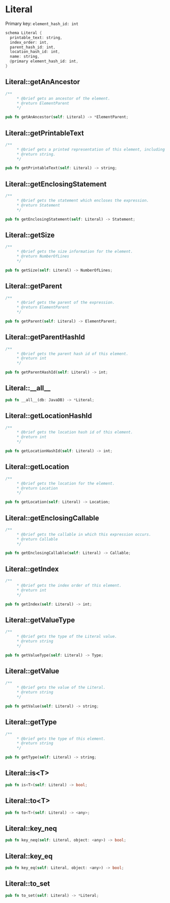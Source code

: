 # Literal

Primary key: `element_hash_id: int`

```rust
schema Literal {
  printable_text: string,
  index_order: int,
  parent_hash_id: int,
  location_hash_id: int,
  name: string,
  @primary element_hash_id: int,
}
```
## Literal::getAnAncestor

```rust
/**
     * @brief gets an ancestor of the element.
     * @return ElementParent 
     */
```
```rust
pub fn getAnAncestor(self: Literal) -> *ElementParent;
```
## Literal::getPrintableText

```rust
/**
     * @brief gets a printed representation of this element, including its structure where applicable.
     * @return string.
     */
```
```rust
pub fn getPrintableText(self: Literal) -> string;
```
## Literal::getEnclosingStatement

```rust
/**
     * @brief gets the statement which encloses the expression.
     * @return Statement 
     */
```
```rust
pub fn getEnclosingStatement(self: Literal) -> Statement;
```
## Literal::getSize

```rust
/**
     * @brief gets the size information for the element.
     * @return NumberOfLines
     */
```
```rust
pub fn getSize(self: Literal) -> NumberOfLines;
```
## Literal::getParent

```rust
/**
     * @brief gets the parent of the expression.
     * @return ElementParent 
     */
```
```rust
pub fn getParent(self: Literal) -> ElementParent;
```
## Literal::getParentHashId

```rust
/**
     * @brief gets the parent hash id of this element.
     * @return int
     */
```
```rust
pub fn getParentHashId(self: Literal) -> int;
```
## Literal::\_\_all\_\_

```rust
pub fn __all__(db: JavaDB) -> *Literal;
```
## Literal::getLocationHashId

```rust
/**
     * @brief gets the location hash id of this element.
     * @return int
     */
```
```rust
pub fn getLocationHashId(self: Literal) -> int;
```
## Literal::getLocation

```rust
/**
     * @brief gets the location for the element.
     * @return Location
     */
```
```rust
pub fn getLocation(self: Literal) -> Location;
```
## Literal::getEnclosingCallable

```rust
/**
     * @brief gets the callable in which this expression occurs.
     * @return Callable 
     */
```
```rust
pub fn getEnclosingCallable(self: Literal) -> Callable;
```
## Literal::getIndex

```rust
/**
     * @brief gets the index order of this element.
     * @return int
     */
```
```rust
pub fn getIndex(self: Literal) -> int;
```
## Literal::getValueType

```rust
/**
     * @brief gets the type of the Literal value.
     * @return string
     */
```
```rust
pub fn getValueType(self: Literal) -> Type;
```
## Literal::getValue

```rust
/**
     * @brief gets the value of the Literal.
     * @return string
     */
```
```rust
pub fn getValue(self: Literal) -> string;
```
## Literal::getType

```rust
/**
     * @brief gets the type of this element.
     * @return string
     */
```
```rust
pub fn getType(self: Literal) -> string;
```
## Literal::is\<T\>

```rust
pub fn is<T>(self: Literal) -> bool;
```
## Literal::to\<T\>

```rust
pub fn to<T>(self: Literal) -> <any>;
```
## Literal::key\_neq

```rust
pub fn key_neq(self: Literal, object: <any>) -> bool;
```
## Literal::key\_eq

```rust
pub fn key_eq(self: Literal, object: <any>) -> bool;
```
## Literal::to\_set

```rust
pub fn to_set(self: Literal) -> *Literal;
```
